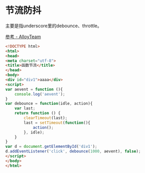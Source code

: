 # 节流防抖

主要是指underscore里的debounce、throttle。

[参考 - AlloyTeam](http://www.alloyteam.com/2012/11/javascript-throttle/)

```html
<!DOCTYPE html>
<html>
<head>
<meta charset="utf-8">
<title>函数节流</title>
</head>
<body>
<div id="div1">aaaa</div>
<script>
var aevent = function (){
	console.log('aevent');
}
var debounce = function(idle, action){
	var last;
	return function () {
		clearTimeout(last);
		last = setTimeout(function(){
			action();
		}, idle);
	}
}
var d = document.getElementById('div1');
d.addEventListener('click', debounce(1000, aevent), false);
</script>
</body>
</html>
```